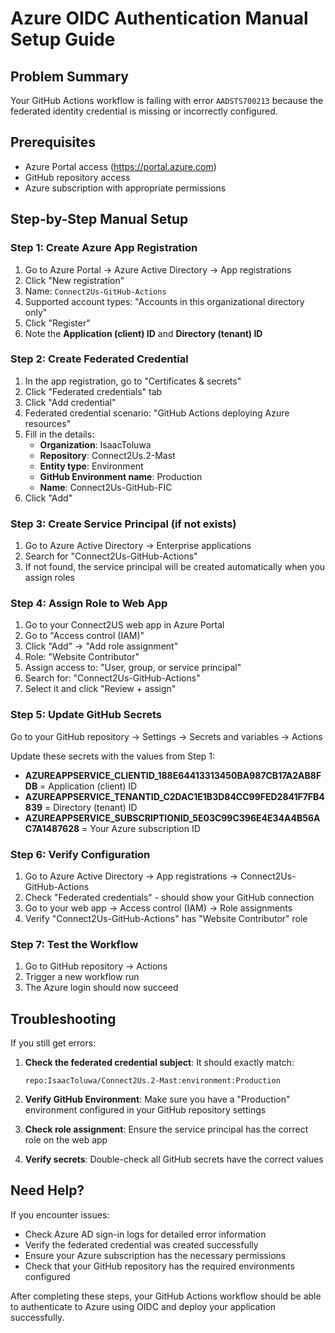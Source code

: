 # Azure OIDC Authentication Manual Setup Guide

## Problem Summary
Your GitHub Actions workflow is failing with error `AADSTS700213` because the federated identity credential is missing or incorrectly configured.

## Prerequisites
- Azure Portal access (https://portal.azure.com)
- GitHub repository access
- Azure subscription with appropriate permissions

## Step-by-Step Manual Setup

### Step 1: Create Azure App Registration
1. Go to Azure Portal → Azure Active Directory → App registrations
2. Click "New registration"
3. Name: `Connect2Us-GitHub-Actions`
4. Supported account types: "Accounts in this organizational directory only"
5. Click "Register"
6. Note the **Application (client) ID** and **Directory (tenant) ID**

### Step 2: Create Federated Credential
1. In the app registration, go to "Certificates & secrets"
2. Click "Federated credentials" tab
3. Click "Add credential"
4. Federated credential scenario: "GitHub Actions deploying Azure resources"
5. Fill in the details:
   - **Organization**: IsaacToluwa
   - **Repository**: Connect2Us.2-Mast
   - **Entity type**: Environment
   - **GitHub Environment name**: Production
   - **Name**: Connect2Us-GitHub-FIC
6. Click "Add"

### Step 3: Create Service Principal (if not exists)
1. Go to Azure Active Directory → Enterprise applications
2. Search for "Connect2Us-GitHub-Actions"
3. If not found, the service principal will be created automatically when you assign roles

### Step 4: Assign Role to Web App
1. Go to your Connect2US web app in Azure Portal
2. Go to "Access control (IAM)"
3. Click "Add" → "Add role assignment"
4. Role: "Website Contributor"
5. Assign access to: "User, group, or service principal"
6. Search for: "Connect2Us-GitHub-Actions"
7. Select it and click "Review + assign"

### Step 5: Update GitHub Secrets
Go to your GitHub repository → Settings → Secrets and variables → Actions

Update these secrets with the values from Step 1:
- **AZUREAPPSERVICE_CLIENTID_188E64413313450BA987CB17A2AB8FDB** = Application (client) ID
- **AZUREAPPSERVICE_TENANTID_C2DAC1E1B3D84CC99FED2841F7FB4839** = Directory (tenant) ID
- **AZUREAPPSERVICE_SUBSCRIPTIONID_5E03C99C396E4E34A4B56AC7A1487628** = Your Azure subscription ID

### Step 6: Verify Configuration
1. Go to Azure Active Directory → App registrations → Connect2Us-GitHub-Actions
2. Check "Federated credentials" - should show your GitHub connection
3. Go to your web app → Access control (IAM) → Role assignments
4. Verify "Connect2Us-GitHub-Actions" has "Website Contributor" role

### Step 7: Test the Workflow
1. Go to GitHub repository → Actions
2. Trigger a new workflow run
3. The Azure login should now succeed

## Troubleshooting

If you still get errors:

1. **Check the federated credential subject**: It should exactly match:
   ```
   repo:IsaacToluwa/Connect2Us.2-Mast:environment:Production
   ```

2. **Verify GitHub Environment**: Make sure you have a "Production" environment configured in your GitHub repository settings

3. **Check role assignment**: Ensure the service principal has the correct role on the web app

4. **Verify secrets**: Double-check all GitHub secrets have the correct values

## Need Help?

If you encounter issues:
- Check Azure AD sign-in logs for detailed error information
- Verify the federated credential was created successfully
- Ensure your Azure subscription has the necessary permissions
- Check that your GitHub repository has the required environments configured

After completing these steps, your GitHub Actions workflow should be able to authenticate to Azure using OIDC and deploy your application successfully.